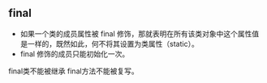 ## final 

* 如果一个类的成员属性被 final 修饰，那就表明在所有该类对象中这个属性值是一样的，既然如此，何不将其设置为类属性（static）。
* final 修饰的成员只能初始化一次。

final类不能被继承
final方法不能被复写。

